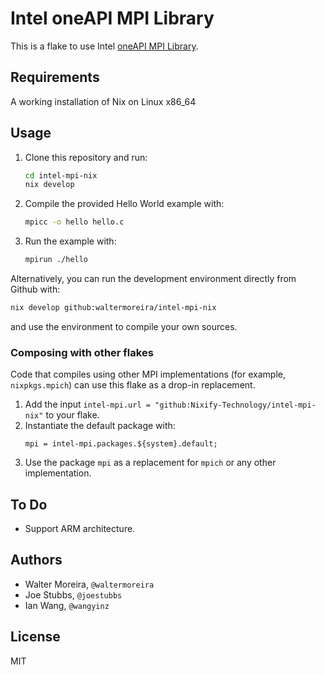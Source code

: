 # Intel oneAPI MPI Library

This is a flake to use Intel [oneAPI MPI Library](https://www.intel.com/content/www/us/en/developer/tools/oneapi/mpi-library.html).

## Requirements

A working installation of Nix on Linux x86_64

## Usage

1. Clone this repository and run:
   ```bash
   cd intel-mpi-nix
   nix develop
   ```
2. Compile the provided Hello World example with:
   ```bash
   mpicc -o hello hello.c
   ```
3. Run the example with:
   ```bash
   mpirun ./hello
   ```

Alternatively, you can run the development environment directly from Github with:
```bash
nix develop github:waltermoreira/intel-mpi-nix
```
and use the environment to compile your own sources.

### Composing with other flakes

Code that compiles using other MPI implementations (for example, `nixpkgs.mpich`) can
use this flake as a drop-in replacement.

1. Add the input `intel-mpi.url = "github:Nixify-Technology/intel-mpi-nix"` to your flake.
2. Instantiate the default package with:
   ```
   mpi = intel-mpi.packages.${system}.default;
   ```
3. Use the package `mpi` as a replacement for `mpich` or any other implementation.

## To Do

- Support ARM architecture.

## Authors

- Walter Moreira, `@waltermoreira`
- Joe Stubbs, `@joestubbs`
- Ian Wang, `@wangyinz`

## License 

MIT
